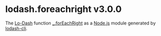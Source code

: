 # lodash.foreachright v3.0.0

The [Lo-Dash](https://lodash.com/) function [_.forEachRight](http://lodash.com/docs#forEachRight) as a [Node.js](http://nodejs.org/) module generated by [lodash-cli](https://www.npmjs.com/package/lodash-cli).
